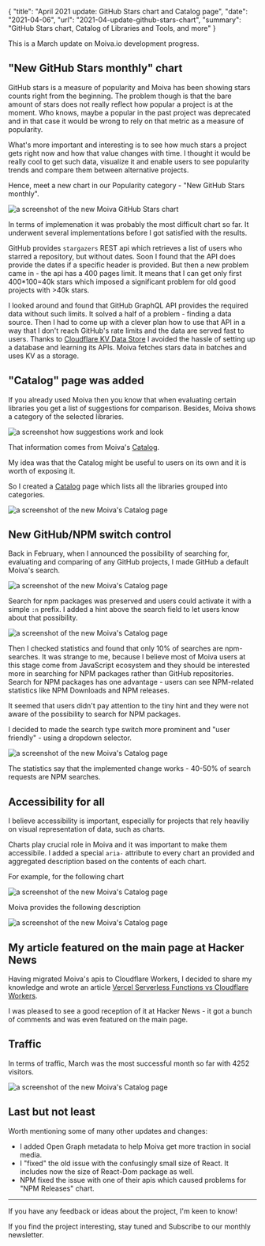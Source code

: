 {
    "title": "April 2021 update: GitHub Stars chart and Catalog page",
    "date": "2021-04-06",
    "url": "2021-04-update-github-stars-chart",
    "summary": "GitHub Stars chart, Catalog of Libraries and Tools, and more"
}

This is a March update on Moiva.io development progress.

## "New GitHub Stars monthly" chart
GitHub stars is a measure of popularity and Moiva has been showing stars counts right from the beginning. The problem though is that the bare amount of stars does not really reflect how popular a project is at the moment.
Who knows, maybe a popular in the past project was deprecated and in that case it would be wrong to rely on that metric as a measure of popularity.

What's more important and interesting is to see how much stars a project gets right now and how that value changes with time. I thought it would be really cool to get such data, visualize it and enable users to see popularity trends and compare them between alternative projects.

Hence, meet a new chart in our Popularity category - "New GitHub Stars monthly".

![a screenshot of the new Moiva GitHub Stars chart](/blog/images/2021-04-update/github-stars.png)

In terms of implemenation it was probably the most difficult chart so far. It underwent several implementations before I got satisfied with the results.

GitHub provides `stargazers` REST api which retrieves a list of users who starred a repository, but without dates. Soon I found that the API does provide the dates if a specific header is provided. But then a new problem came in - the api has a 400 pages limit. It means that I can get only first 400*100=40k stars which imposed a significant problem for old good projects with >40k stars.

I looked around and found that GitHub GraphQL API provides the required data without such limits. It solved a half of a problem - finding a data source. Then I had to come up with a clever plan how to use that API in a way that I don't reach GitHub's rate limits and the data are served fast to users. Thanks to [Cloudflare KV Data Store](https://developers.cloudflare.com/workers/learning/how-kv-works) I avoided the hassle of setting up a database and learning its APIs. Moiva fetches stars data in batches and uses KV as a storage.

## "Catalog" page was added
If you already used Moiva then you know that when evaluating certain libraries you get a list of suggestions for comparison. Besides, Moiva shows a category of the selected libraries.

![a screenshot how suggestions work and look](/blog/images/2021-04-update/suggestions-category.png)

That information comes from Moiva's [Catalog](https://github.com/aantipov/moiva-catalog). 

My idea was that the Catalog might be useful to users on its own and it is worth of exposing it. 

So I created a [Catalog](https://moiva.io/catalog) page which lists all the libraries grouped into categories.

![a screenshot of the new Moiva's Catalog page](/blog/images/2021-04-update/catalog.png)

## New GitHub/NPM switch control
Back in February, when I announced the possibility of searching for, evaluating and comparing of any GitHub projects, I made GitHub a default Moiva's search.

![a screenshot of the new Moiva's Catalog page](/blog/images/2021-04-update/npm-search-hint.png)

Search for npm packages was preserved and users could activate it with a simple `:n` prefix. I added a hint above the search field to let users know about that possibility.

![a screenshot of the new Moiva's Catalog page](/blog/images/2021-04-update/npm-search-hint-results.png)

Then I checked statistics and found that only 10% of searches are npm-searches. It was strange to me, because I believe most of Moiva users at this stage come from JavaScript ecosystem and they should be interested more in searching for NPM packages rather than GitHub repositories. Search for NPM packages has one advantage - users can see NPM-related statistics like NPM Downloads and NPM releases.

It seemed that users didn't pay attention to the tiny hint and they were not aware of the possibility to search for NPM packages.

I decided to made the search type switch more prominent and "user friendly" - using a dropdown selector.

![a screenshot of the new Moiva's Catalog page](/blog/images/2021-04-update/search-type-switch.png)

The statistics say that the implemented change works - 40-50% of search requests are NPM searches.

## Accessibility for all
I believe accessibility is important, especially for projects that rely heaviliy on visual representation of data, such as charts.

Charts play crucial role in Moiva and it was important to make them accessibile. I added a special `aria-` attribute to every chart an provided and aggregated description based on the contents of each chart.

For example, for the following chart 

![a screenshot of the new Moiva's Catalog page](/blog/images/2021-04-update/accessibility-chart-example.png)

Moiva provides the following description

![a screenshot of the new Moiva's Catalog page](/blog/images/2021-04-update/accessibility-aria-data.png)


## My article featured on the main page at Hacker News
Having migrated Moiva's apis to Cloudflare Workers, I decided to share my knowledge and wrote an article [Vercel Serverless Functions vs Cloudflare Workers](https://moiva.io/blog/vercel-serverless-functions-vs-cloudflare-workers).

I was pleased to see a good reception of it at Hacker News - it got a bunch of comments and was even featured on the main page.

## Traffic
In terms of traffic, March was the most successful month so far with 4252 visitors.

![a screenshot of the new Moiva's Catalog page](/blog/images/2021-04-update/traffic.png)

## Last but not least
Worth mentioning some of many other updates and changes:
- I added Open Graph metadata to help Moiva get more traction in social media.
- I "fixed" the old issue with the confusingly small size of React. It includes now the size of React-Dom package as well.
- NPM fixed the issue with one of their apis which caused problems for "NPM Releases" chart.


---

If you have any feedback or ideas about the project, I'm keen to know!

If you find the project interesting, stay tuned and Subscribe to our monthly newsletter.
